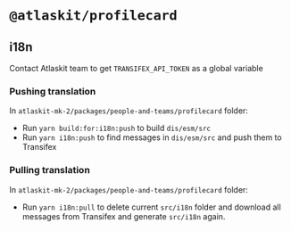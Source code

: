 # `@atlaskit/profilecard`

## i18n

Contact Atlaskit team to get `TRANSIFEX_API_TOKEN` as a global variable 

### Pushing translation

In `atlaskit-mk-2/packages/people-and-teams/profilecard` folder: 

- Run `yarn build:for:i18n:push` to build `dis/esm/src` 
- Run `yarn i18n:push` to find messages in `dis/esm/src` and push them to Transifex

### Pulling translation

In `atlaskit-mk-2/packages/people-and-teams/profilecard` folder:

- Run `yarn i18n:pull` to delete current `src/i18n` folder and download all messages from Transifex and generate `src/i18n` again.   


